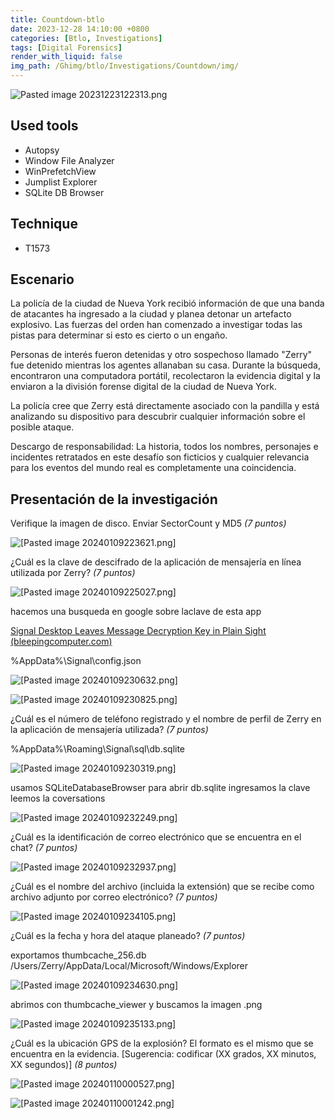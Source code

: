 ```yaml
---
title: Countdown-btlo
date: 2023-12-28 14:10:00 +0800
categories: [Btlo, Investigations]
tags: [Digital Forensics]
render_with_liquid: false
img_path: /Ghimg/btlo/Investigations/Countdown/img/
---
```


![Pasted image 20231223122313.png](Pasted_image_20231223122313_oclm2i.png)

## Used tools

- Autopsy 
- Window File Analyzer 
- WinPrefetchView 
- Jumplist Explorer 
- SQLite DB Browser

## Technique

- T1573


## Escenario

 
La policía de la ciudad de Nueva York recibió información de que una banda de atacantes ha ingresado a la ciudad y planea detonar un artefacto explosivo. Las fuerzas del orden han comenzado a investigar todas las pistas para determinar si esto es cierto o un engaño.  
  
Personas de interés fueron detenidas y otro sospechoso llamado "Zerry" fue detenido mientras los agentes allanaban su casa. Durante la búsqueda, encontraron una computadora portátil, recolectaron la evidencia digital y la enviaron a la división forense digital de la ciudad de Nueva York.  
  
La policía cree que Zerry está directamente asociado con la pandilla y está analizando su dispositivo para descubrir cualquier información sobre el posible ataque.  
  
Descargo de responsabilidad: La historia, todos los nombres, personajes e incidentes retratados en este desafío son ficticios y cualquier relevancia para los eventos del mundo real es completamente una coincidencia.

## Presentación de la investigación

Verifique la imagen de disco. Enviar SectorCount y MD5 _(7 puntos)_

![[Pasted image 20240109223621.png]](Pasted_image_20240109223621_s5kggt)


¿Cuál es la clave de descifrado de la aplicación de mensajería en línea utilizada por Zerry? _(7 puntos)_

![[Pasted image 20240109225027.png]](Pasted_image_20240109225027_jzwvxt)

hacemos una busqueda en google sobre laclave de esta app

[Signal Desktop Leaves Message Decryption Key in Plain Sight (bleepingcomputer.com)](https://www.bleepingcomputer.com/news/security/signal-desktop-leaves-message-decryption-key-in-plain-sight/)


%AppData%\Signal\config.json

![[Pasted image 20240109230632.png]](Pasted_image_20240109230632_n9ibzp)


![[Pasted image 20240109230825.png]](Pasted_image_20240109230825_ibz5aq)




¿Cuál es el número de teléfono registrado y el nombre de perfil de Zerry en la aplicación de mensajería utilizada? _(7 puntos)_

%AppData%\Roaming\Signal\sql\db.sqlite

![[Pasted image 20240109230319.png]](Pasted_image_20240109230319_vldfrn)

usamos SQLiteDatabaseBrowser para abrir db.sqlite ingresamos la clave leemos la coversations  

![[Pasted image 20240109232249.png]](Pasted_image_20240109232249_yrbfax)




¿Cuál es la identificación de correo electrónico que se encuentra en el chat? _(7 puntos)_

![[Pasted image 20240109232937.png]](Pasted_image_20240109232937_iuhli2)



¿Cuál es el nombre del archivo (incluida la extensión) que se recibe como archivo adjunto por correo electrónico? _(7 puntos)_

![[Pasted image 20240109234105.png]](Pasted_image_20240109234105_xxaa5f)




¿Cuál es la fecha y hora del ataque planeado? _(7 puntos)_

exportamos thumbcache_256.db /Users/Zerry/AppData/Local/Microsoft/Windows/Explorer 

![[Pasted image 20240109234630.png]](Pasted_image_20240109234630_ed9mhv)

abrimos con thumbcache_viewer y buscamos la imagen .png

![[Pasted image 20240109235133.png]](Pasted_image_20240109235133_sz2lnu)





¿Cuál es la ubicación GPS de la explosión? El formato es el mismo que se encuentra en la evidencia. [Sugerencia: codificar (XX grados, XX minutos, XX segundos)] _(8 puntos)_



![[Pasted image 20240110000527.png]](Pasted_image_20240110000527_kehwmg)


![[Pasted image 20240110001242.png]](Pasted_image_20240110001242_typhhm)